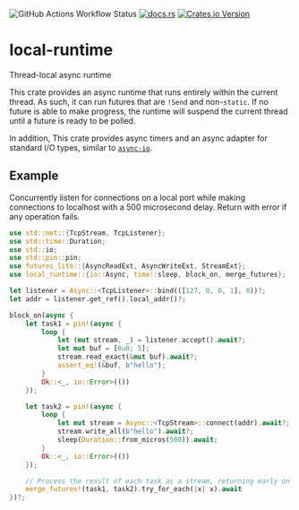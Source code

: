 ![GitHub Actions Workflow Status](https://img.shields.io/github/actions/workflow/status/YuhanLiin/local-runtime/ci.yml)
[![docs.rs](https://img.shields.io/docsrs/local-runtime)](https://docs.rs/local-runtime/latest)
[![Crates.io Version](https://img.shields.io/crates/v/local-runtime)](https://crates.io/crates/local-runtime)

# local-runtime

Thread-local async runtime

This crate provides an async runtime that runs entirely within the current thread. As such, it
can run futures that are `!Send` and non-`static`. If no future is able to make progress, the
runtime will suspend the current thread until a future is ready to be polled.

In addition, This crate provides async timers and an async adapter for standard
I/O types, similar to
[`async-io`](https://docs.rs/async-io/latest/async_io/index.html).

## Example

Concurrently listen for connections on a local port while making connections to localhost with
a 500 microsecond delay. Return with error if any operation fails.

```rust
use std::net::{TcpStream, TcpListener};
use std::time::Duration;
use std::io;
use std::pin::pin;
use futures_lite::{AsyncReadExt, AsyncWriteExt, StreamExt};
use local_runtime::{io::Async, time::sleep, block_on, merge_futures};

let listener = Async::<TcpListener>::bind(([127, 0, 0, 1], 0))?;
let addr = listener.get_ref().local_addr()?;

block_on(async {
    let task1 = pin!(async {
        loop {
            let (mut stream, _) = listener.accept().await?;
            let mut buf = [0u8; 5];
            stream.read_exact(&mut buf).await?;
            assert_eq!(&buf, b"hello");
        }
        Ok::<_, io::Error>(())
    });

    let task2 = pin!(async {
        loop {
            let mut stream = Async::<TcpStream>::connect(addr).await?;
            stream.write_all(b"hello").await?;
            sleep(Duration::from_micros(500)).await;
        }
        Ok::<_, io::Error>(())
    });

    // Process the result of each task as a stream, returning early on error
    merge_futures!(task1, task2).try_for_each(|x| x).await
})?;
```
